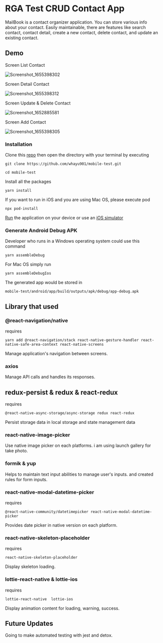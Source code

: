 # RGA Test CRUD Contact App

MailBook is a contact organizer application. You can store various info about your contact. Easily maintainable, there are features like search contact, contact detail, create a new contact, delete contact, and update an existing contact.

## Demo

Screen List Contact

![Screenshot_1655398302](https://user-images.githubusercontent.com/32776398/174125109-25b074b5-aa81-4bdc-a9b2-12c4950c1a25.png)

Screen Detail Contact

![Screenshot_1655398312](https://user-images.githubusercontent.com/32776398/174125180-30c135ec-6363-4989-aaf0-0c3ae4c84704.png)

Screen Update & Delete Contact

![Screenshot_1652885581](https://user-images.githubusercontent.com/32776398/169081085-8a9dace8-4246-4700-a79b-0e4a700c61c4.png)

Screen Add Contact

![Screenshot_1655398305](https://user-images.githubusercontent.com/32776398/174125317-0e97f3f5-d873-451a-9005-978f6453c688.png)

### Installation

Clone this [repo](https://github.com/whayu901/mobile-test) then open the directory with your terminal by executing

```
git clone https://github.com/whayu901/mobile-test.git
```

```
cd mobile-test
```

Install all the packages

```
yarn install
```

If you want to run in iOS and you are using Mac OS, please execute pod

```
npx pod-install
```

[Run](https://reactnative.dev/docs/running-on-device) the application on your device or use an [iOS simulator](https://reactnative.dev/docs/running-on-simulator-ios)

### Generate Android Debug APK

Developer who runs in a Windows operating system could use this command

```
yarn assembleDebug
```

For Mac OS simply run

```
yarn assembleDebugIos
```

The generated app would be stored in

```
mobile-test/android/app/build/outputs/apk/debug/app-debug.apk
```

## Library that used

### @react-navigation/native

requires

```
yarn add @react-navigation/stack react-native-gesture-handler react-native-safe-area-context react-native-screens
```

Manage application's navigation between screens.

### axios

Manage API calls and handles its responses.

## redux-persist & redux & react-redux

requires

```
@react-native-async-storage/async-storage redux react-redux
```

Persist storage data in local storage and state management data

### react-native-image-picker

Use native image picker on each platforms. i am using launch gallery for take photo.

### formik & yup

Helps to maintain text input abilities to manage user's inputs. and created rules for form inputs.

### react-native-modal-datetime-picker

requires

```
@react-native-community/datetimepicker react-native-modal-datetime-picker
```

Provides date picker in native version on each platform.

### react-native-skeleton-placeholder

requires

```
react-native-skeleton-placeholder
```

Display skeleton loading.

### lottie-react-native & lottie-ios

requires

```
lottie-react-native  lottie-ios
```

Display animation content for loading, warning, success.

## Future Updates

Going to make automated testing with jest and detox.
